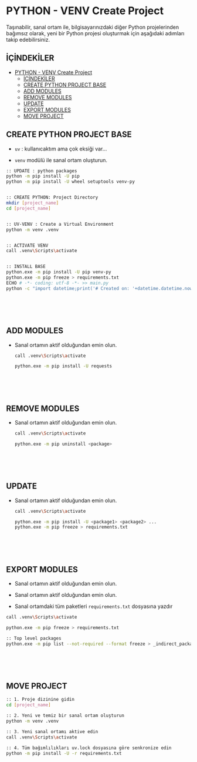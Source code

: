 # PYTHON - VENV Create Project


Taşınabilir, sanal ortam ile, bilgisayarınızdaki diğer Python projelerinden bağımsız olarak, yeni bir Python projesi oluşturmak için aşağıdaki adımları takip edebilirsiniz.


## İÇİNDEKİLER
- [PYTHON - VENV Create Project](#python---venv-create-project)
  - [İÇİNDEKİLER](#i̇çi̇ndeki̇ler)
  - [CREATE PYTHON PROJECT BASE](#create-python-project-base)
  - [ADD MODULES](#add-modules)
  - [REMOVE MODULES](#remove-modules)
  - [UPDATE](#update)
  - [EXPORT MODULES](#export-modules)
  - [MOVE PROJECT](#move-project)



## CREATE PYTHON PROJECT BASE

- `uv` : kullanıcaktım ama çok eksiği var...

- `venv` modülü ile sanal ortam oluşturun.

``` bash
:: UPDATE : python packages
python -m pip install -U pip
python -m pip install -U wheel setuptools venv-py


:: CREATE PYTHON: Project Directory
mkdir [project_name]
cd [project_name]


:: UV-VENV : Create a Virtual Environment
python -m venv .venv 


:: ACTIVATE VENV
call .venv\Scripts\activate


:: INSTALL BASE 
python.exe -m pip install -U pip venv-py
python.exe -m pip freeze > requirements.txt
ECHO # -*- coding: utf-8 -*- >> main.py
python -c "import datetime;print('# Created on: '+datetime.datetime.now().isoformat(timespec='seconds')+'Z')" >> main.py
```



<br><br><br>



## ADD MODULES

- Sanal ortamın aktif olduğundan emin olun.

    ``` bash
    call .venv\Scripts\activate

    python.exe -m pip install -U requests
    ```



<br><br><br>


## REMOVE MODULES

- Sanal ortamın aktif olduğundan emin olun.
    ``` bash
    call .venv\Scripts\activate

    python.exe -m pip uninstall <package>
    ```



<br><br><br>



## UPDATE 

- Sanal ortamın aktif olduğundan emin olun.

    ``` bash
    call .venv\Scripts\activate

    python.exe -m pip install -U <package1> <package2> ...
    python.exe -m pip freeze > requirements.txt
    ```




<br><br><br>




## EXPORT MODULES

- Sanal ortamın aktif olduğundan emin olun.

- Sanal ortamın aktif olduğundan emin olun.
- Sanal ortamdaki tüm paketleri ``requirements.txt`` dosyasına yazdır

``` bash
call .venv\Scripts\activate

python.exe -m pip freeze > requirements.txt

:: Top level packages
python.exe -m pip list --not-required --format freeze > _indirect_packages.txt

```






<br><br><br>





## MOVE PROJECT



```bash
:: 1. Proje dizinine gidin
cd [project_name]

:: 2. Yeni ve temiz bir sanal ortam oluşturun
python -m venv .venv

:: 3. Yeni sanal ortamı aktive edin
call .venv\Scripts\activate

:: 4. Tüm bağımlılıkları uv.lock dosyasına göre senkronize edin
python -m pip install -U -r requirements.txt
```

